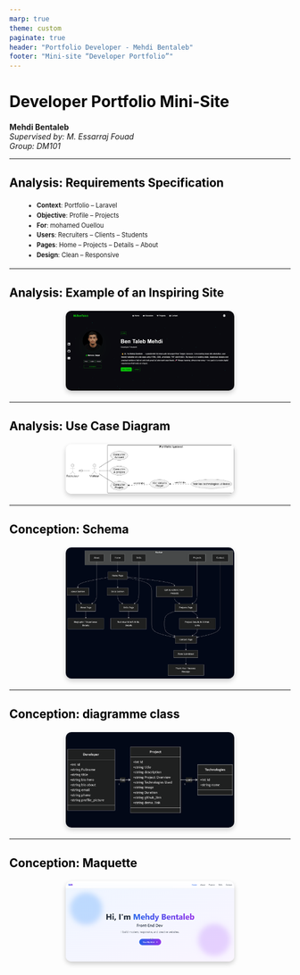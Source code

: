 ```yaml
---
marp: true
theme: custom
paginate: true
header: "Portfolio Developer - Mehdi Bentaleb"
footer: "Mini-site “Developer Portfolio”"
---
```


<!-- _class: lead -->
<style>
/* Custom Marp Theme */
section {
  font-family: 'Arial', sans-serif;
  background: linear-gradient(135deg, #eeeeeeff 0%, #c3cfe2 100%);
  padding: 40px;
  color: #333;
}
h1 {
  color: #060606ff;
  font-weight: bold;
  margin-bottom: 20px;
}
h2, h3 {
  color: #000000ff;
  font-weight: bold;
  margin-bottom: 20px;
}

ul {
  list-style-type: disc;
  margin-left: 30px;
  font-size: 0.8em;
  line-height: 1.6;
}

img {
  max-width: 60%;
  margin: 20px auto;
  display: block;
  border-radius: 10px;
  box-shadow: 0 4px 8px rgba(0, 0, 0, 0.2);
}

section.lead {
  display: flex;
  flex-direction: column;
  justify-content: center;
  align-items: center;
  text-align: center;
  background-color: white;
  color: white;
}

section.lead h1 {
  font-size: 3em;
  margin-bottom: 10px;
}

section.lead p {
  font-size: 1.3em;
  color: black;
}

footer, header {
  font-size: 0.3em;
  color: #555;
  padding: 10px 40px;
}

.paginate {
  color: #2c3e50;
  font-weight: bold;
}

/* Specific styling for Use Case Diagram slide */
section.use-case {
  display: flex;
  flex-direction: column;
  justify-content: center;
  align-items: center;
}

section.use-case img {
  max-width: 100%;
  max-height: 80vh; /* Full height relative to viewport height */
  width: auto;
  height: auto;
  margin: 0 auto;
  border-radius: 10px;
  box-shadow: 0 4px 8px rgba(0, 0, 0, 0.2);
}

/* Smooth transitions */
section {
  transition: all 0.3s ease;
}
</style>



# Developer Portfolio Mini-Site
**Mehdi Bentaleb**  
*Supervised by: M. Essarraj Fouad*  
*Group: DM101*

---

## Analysis: Requirements Specification
- **Context**: Portfolio – Laravel 
- **Objective**: Profile –  Projects 
- **For**: mohamed Ouellou
- **Users**: Recruiters – Clients – Students
- **Pages**: Home – Projects – Details – About
- **Design**: Clean – Responsive 

---

## Analysis: Example of an Inspiring Site

![Inspiring Site](imges/imgex.png)

---

## Analysis: Use Case Diagram
![Use Case Diagram](imges/Uml.png)

---

## Conception: Schema

![Schema](imges/mermaid-diagram.png)

---

## Conception: diagramme class

![Schema](imges/diagram-class.png)

---

## Conception: Maquette

![Maquette](imges/Capture.png)
